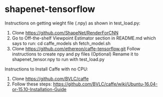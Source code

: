 # shapenet-tensorflow

Instructions on getting wieght file (.npy) as shown in test_load.py:
1. Clone https://github.com/ShapeNet/RenderForCNN
2. Go to Off-the-shelf Viewpoint Estimator section in README.md which says to run: 
  cd caffe_models
  sh fetch_model.sh
3. Clone https://github.com/ethereon/caffe-tensorflow.git
  Follow instructions to create npy and py files
  (Optional) Rename it to shapenet_tensor.npy to run with test_load.py


Instructions to Install Caffe with no CPU:
1. Clone https://github.com/BVLC/caffe
2. Follow these steps: https://github.com/BVLC/caffe/wiki/Ubuntu-16.04-or-15.10-Installation-Guide
